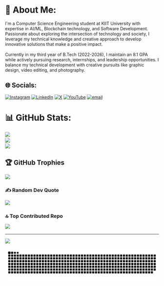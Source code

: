# 💫 About Me:
I'm a Computer Science Engineering student at KIIT University with expertise in AI/ML, Blockchain technology, and Software Development. Passionate about exploring the intersection of technology and society, I leverage my technical knowledge and creative approach to develop innovative solutions that make a positive impact.<br><br>Currently in my third year of B.Tech (2022-2026), I maintain an 8.1 GPA while actively pursuing research, internships, and leadership opportunities. I balance my technical development with creative pursuits like graphic design, video editing, and photography.


## 🌐 Socials:
[![Instagram](https://img.shields.io/badge/Instagram-%23E4405F.svg?logo=Instagram&logoColor=white)](https://instagram.com/tanayvx) [![LinkedIn](https://img.shields.io/badge/LinkedIn-%230077B5.svg?logo=linkedin&logoColor=white)](https://linkedin.com/in/tanayvasishtha) [![X](https://img.shields.io/badge/X-black.svg?logo=X&logoColor=white)](https://x.com/TanayVasishtha) [![YouTube](https://img.shields.io/badge/YouTube-%23FF0000.svg?logo=YouTube&logoColor=white)](https://youtube.com/@TanayVasishtha) [![email](https://img.shields.io/badge/Email-D14836?logo=gmail&logoColor=white)](mailto:tanayvasishtha@gmail.com) 

# 📊 GitHub Stats:
![](https://github-readme-stats.vercel.app/api?username=tanayvasishtha&theme=aura&hide_border=false&include_all_commits=true&count_private=true)<br/>
![](https://nirzak-streak-stats.vercel.app/?user=tanayvasishtha&theme=aura&hide_border=false)<br/>
![](https://github-readme-stats.vercel.app/api/top-langs/?username=tanayvasishtha&theme=aura&hide_border=false&include_all_commits=true&count_private=true&layout=compact)

## 🏆 GitHub Trophies
![](https://github-profile-trophy.vercel.app/?username=tanayvasishtha&theme=onedark&no-frame=true&no-bg=false&margin-w=4)

### ✍️ Random Dev Quote
![](https://quotes-github-readme.vercel.app/api?type=horizontal&theme=tokyonight)

### 🔝 Top Contributed Repo
![](https://github-contributor-stats.vercel.app/api?username=tanayvasishtha&limit=5&theme=dark&combine_all_yearly_contributions=true)

---
[![](https://visitcount.itsvg.in/api?id=tanayvasishtha&icon=3&color=0)](https://visitcount.itsvg.in)

<picture>
  <source media="(prefers-color-scheme: dark)" srcset="https://raw.githubusercontent.com/tanayvasishtha/tanayvasishtha/output/github-snake-dark.svg" />
  <source media="(prefers-color-scheme: light)" srcset="https://raw.githubusercontent.com/tanayvasishtha/tanayvasishtha/output/github-snake.svg" />
  <img alt="github-snake" src="https://raw.githubusercontent.com/tanayvasishtha/tanayvasishtha/output/github-snake.svg" />
</picture>

<!-- Proudly created with GPRM ( https://gprm.itsvg.in ) -->
